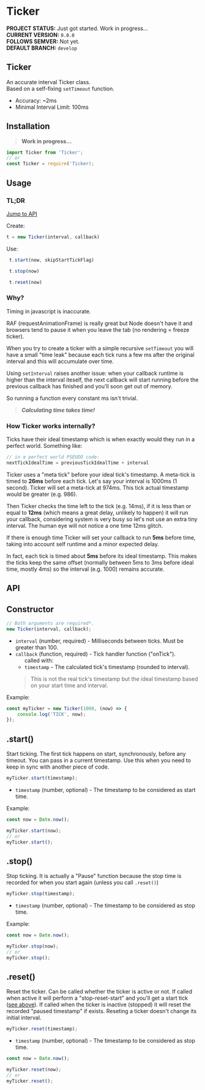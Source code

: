 # Ticker
**PROJECT STATUS:** Just got started. Work in progress...  
**CURRENT VERSION:** `0.0.0`  
**FOLLOWS SEMVER:** Not yet.  
**DEFAULT BRANCH:** `develop`  

## Ticker
An accurate interval Ticker class.  
Based on a self-fixing `setTimeout` function.  
* Accuracy: ~2ms
* Minimal Interval Limit: 100ms

## Installation
> **Work in progress...**
```js
import Ticker from 'Ticker';
// or
const Ticker = require('Ticker);
```

## Usage
### TL;DR
[Jump to API](#api)

Create:
```js 
t = new Ticker(interval, callback)
```
Use:
```js
 t.start(now, skipStartTickFlag)
```
```js
 t.stop(now)
```
```js
 t.reset(now)
```


### Why?
Timing in javascript is inaccurate.

RAF (requestAnimationFrame) is really great but Node doesn't have it and browsers tend to pause it when you leave the tab (no rendering = freeze ticker).

When you try to create a ticker with a simple recursive `setTimeout` you will have a small "time leak" because each tick runs a few ms after the original interval and this will accumulate over time.

Using `setInterval` raises another issue: when your callback runtime is higher than the interval iteself, the next callback will start running before the previous callback has finished and you'll soon get out of memory.

So running a function every constant ms isn't trivial.

> ***Calculating time takes time!***

### How Ticker works internally?
Ticks have their ideal timestamp which is when exactly would they run in a perfect world. Something like:  
```js
// in a perfect world PSEUDO code:
nextTickIdealTime = previousTickIdealTime + interval
```

Ticker uses a "meta tick" before your ideal tick's timestamp. A meta-tick is timed to **26ms** before each tick. Let's say your interval is 1000ms (1 second). Ticker will set a meta-tick at 974ms. This tick actual timestamp would be greater (e.g. 986).

Then Ticker checks the time left to the tick (e.g. 14ms), if it is less than or equal to **12ms** (which means a great delay, unlikely to happen) it will run your callback, considering system is very busy so let's not use an extra tiny interval. The human eye will not notice a one time 12ms glitch.

If there is enough time Ticker will set your callback to run **5ms** before time, taking into account self runtime and a minor expected delay.

In fact, each tick is timed about **5ms** before its ideal timestamp. This makes the ticks keep the same offset (normally between 5ms to 3ms before ideal time, mostly 4ms) so the interval (e.g. 1000) remains accurate.

## API

## Constructor

```js
// Both arguments are required*.
new Ticker(interval, callback);
```
* `interval` (number, required) - Milliseconds between ticks. Must be greater than 100.
* `callback` (function, required) - Tick handler function ("onTick").  
    &nbsp; &nbsp; &nbsp; called with:  
    * `timestamp` - The calculated tick's timestamp (rounded to interval).  
    >This is not the real tick's timestamp but the ideal timestamp based on your start time and interval.

Example:
```js
const myTicker = new Ticker(1000, (now) => {
    console.log('TICK', now);
});
```



## .start()
Start ticking. The first tick happens on start, synchronously, before any timeout. You can pass in a current timestamp. Use this when you need to keep in sync with another piece of code.
```js
myTicker.start(timestamp);
```
* `timestamp` (number, optional) - The timestamp to be considered as start time.

Example:
```js
const now = Date.now();

myTicker.start(now);
// or
myTicker.start();
```



## .stop()
Stop ticking. It is actually a "Pause" function because the stop time is recorded for when you start again (unless you call `.reset()`)
```js
myTicker.stop(timestamp);
```
* `timestamp` (number, optional) - The timestamp to be considered as stop time.

Example:
```js
const now = Date.now();

myTicker.stop(now);
// or
myTicker.stop();
```



## .reset()
Reset the ticker. Can be called whether the ticker is active or not. If called when active it will perform a "stop-reset-start" and you'll get a start tick ([see above](#start)). If called when the ticker is inactive (stopped) it will reset the recorded "paused timestamp" if exists. Reseting a ticker doesn't change its initial interval.
```js
myTicker.reset(timestamp);
```
* `timestamp` (number, optional) - The timestamp to be considered as stop time.

```js
const now = Date.now();

myTicker.reset(now);
// or
myTicker.reset();
```




